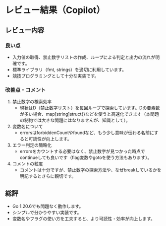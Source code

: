 # レビュー結果（Copilot）

## レビュー内容

### 良い点

- 入力値の取得、禁止数字リストの作成、ループによる判定と出力の流れが明確です。
- 標準ライブラリ（fmt, strings）を適切に利用しています。
- 競技プログラミングとして十分な実装です。

### 改善点・コメント

1. 禁止数字の検索効率
    - 現状はD（禁止数字リスト）を毎回ループで探索しています。Dの要素数が多い場合、map[string]struct{}などを使うと高速化できます（本問題の制約では大きな問題にはなりませんが、知識として）。
1. 変数名について
    - errorsはforbiddenCountやfoundなど、もう少し意味が伝わる名前にすると可読性が向上します。
1. エラー判定の簡略化
    - errorsをカウントする必要はなく、禁止数字が見つかった時点でcontinueしても良いです（flag変数やgotoを使う方法もあります）。
1. コメントの粒度
    - コメントは十分ですが、禁止数字の探索方法や、なぜbreakしているかを明記するとさらに親切です。

## 総評

- Go 1.20.6でも問題なく動作します。
- シンプルで分かりやすい実装です。
- 変数名やフラグの使い方を工夫すると、より可読性・効率が向上します。
